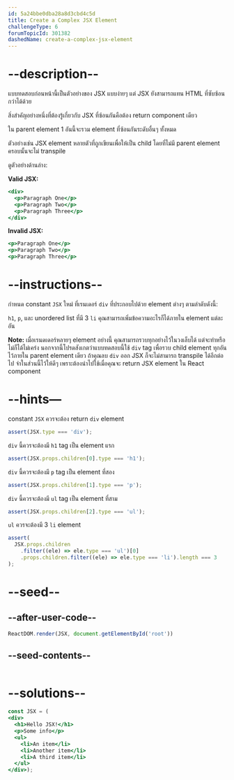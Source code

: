```yaml
---
id: 5a24bbe0dba28a8d3cbd4c5d
title: Create a Complex JSX Element
challengeType: 6
forumTopicId: 301382
dashedName: create-a-complex-jsx-element
---
```


# --description--

แบบทดสอบก่อนหน้านี้เป็นตัวอย่างของ JSX แบบง่ายๆ แต่ JSX ยังสามารถแทน HTML ที่ซับซ้อนกว่าได้ด้วย

สิ่งสำคัญอย่างหนึ่งที่ต้องรู้เกี่ยวกับ JSX ที่ซ้อนกันคือต้อง return component เดียว

ใน parent element 1 อันนี้จะรวม element ที่ซ้อนกันระดับอื่นๆ ทั้งหมด

ตัวอย่างเช่น JSX element หลายตัวที่ถูกเขียนเพื่อให้เป็น child โดยที่ไม่มี parent element ครอบนั้นจะไม่ transpile

ดูตัวอย่างด้านล่าง:

**Valid JSX:**

```jsx
<div>
  <p>Paragraph One</p>
  <p>Paragraph Two</p>
  <p>Paragraph Three</p>
</div>
```

**Invalid JSX:**

```jsx
<p>Paragraph One</p>
<p>Paragraph Two</p>
<p>Paragraph Three</p>
```

# --instructions--

กำหนด constant `JSX` ใหม่ ที่เรนเดอร์ `div` ที่ประกอบไปด้วย element ต่างๆ ตามลำดับดังนี้:

`h1`, `p`, และ unordered list ที่มี 3 `li` คุณสามารถเพิ่มข้อความอะไรก็ได้ภายใน element แต่ละอัน

**Note:** เมื่อเรนดเดอร์หลายๆ element อย่างนี้ คุณสามารถรวบทุกอย่างไว้ในวงเล็บได้ แต่จะทำหรือไม่ก็ได้ไม่เคร่ง  นอกจากนี้โปรดสังเกตว่าแบบทดสอบนี้ใช้ `div` tag เพื่อรวบ child element ทุกอันไว้ภายใน parent element เดียว ถ้าคุณลบ `div` ออก JSX ก็จะไม่สามารถ transpile ได้อีกต่อไป จำในส่วนนี้ไว้ให้ดีๆ เพราะต้องนำไปใช้เมื่อคุณจะ return JSX element ใน React component

# --hints—

constant `JSX` ควรจะต้อง return `div` element

```js
assert(JSX.type === 'div');
```

`div` นี้ควรจะต้องมี `h1` tag เป็น element แรก

```js
assert(JSX.props.children[0].type === 'h1');
```

`div` นี้ควรจะต้องมี `p` tag เป็น element ที่สอง

```js
assert(JSX.props.children[1].type === 'p');
```

`div` นี้ควรจะต้องมี `ul` tag เป็น element ที่สาม

```js
assert(JSX.props.children[2].type === 'ul');
```

`ul` ควรจะต้องมี 3 `li` element

```js
assert(
  JSX.props.children
    .filter((ele) => ele.type === 'ul')[0]
    .props.children.filter((ele) => ele.type === 'li').length === 3
);
```

# --seed--

## --after-user-code--

```jsx
ReactDOM.render(JSX, document.getElementById('root'))
```

## --seed-contents--

```jsx

```

# --solutions--

```jsx
const JSX = (
<div>
  <h1>Hello JSX!</h1>
  <p>Some info</p>
  <ul>
    <li>An item</li>
    <li>Another item</li>
    <li>A third item</li>
  </ul>
</div>);
```
